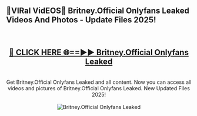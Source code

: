 <h2>🔴VIRal VidEOS🔴 Britney.Official Onlyfans Leaked Videos And Photos - Update Files 2025!</h2>
<br>
<div align="center">
<h2><a href="https://virallinks.top/odZfE0" rel="nofollow">🔴 CLICK HERE 🌐==►► Britney.Official Onlyfans Leaked</a></h2>
<br>
Get Britney.Official Onlyfans Leaked and all content. Now you can access all videos and pictures of Britney.Official Onlyfans Leaked. New Updated Files 2025!
<br>
<br>
<a href="https://virallinks.top/odZfE0" rel="nofollow" data-target="animated-image.originalLink"><img src="https://i.imgur.com/dJHk4Zq.gif)" alt="Britney.Official Onlyfans Leaked" style="max-width: 100%; display: inline-block;" data-target="animated-image.originalImage"></a>
</div>
<br>
